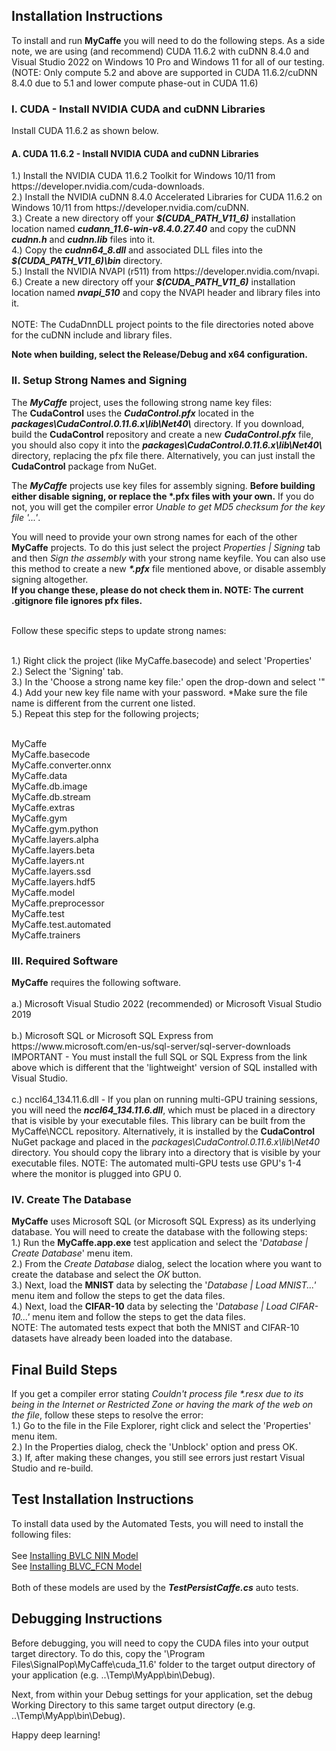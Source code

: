 <H2>Installation Instructions</H2>
To install and run <b>MyCaffe</b> you will need to do the following steps.  As a side note, we are using (and recommend) CUDA 11.6.2 with cuDNN 8.4.0 and Visual Studio 2022 on Windows 10 Pro and Windows 11 for all of our testing.
(NOTE: Only compute 5.2 and above are supported in CUDA 11.6.2/cuDNN 8.4.0 due to 5.1 and lower compute phase-out in CUDA 11.6)
</br>
<H3>I. CUDA - Install NVIDIA CUDA and cuDNN Libraries</H3>
Install CUDA 11.6.2 as shown below.
<H4>A. CUDA 11.6.2 - Install NVIDIA CUDA and cuDNN Libraries</H4>
1.) Install the NVIDIA CUDA 11.6.2 Toolkit for Windows 10/11 from https://developer.nvidia.com/cuda-downloads. 
</br>2.) Install the NVIDIA cuDNN 8.4.0 Accelerated Libraries for CUDA 11.6.2 on Windows 10/11 from https://developer.nvidia.com/cuDNN.
</br>3.) Create a new directory off your <b><i>$(CUDA_PATH_V11_6)</i></b> installation location named <b><i>cudann_11.6-win-v8.4.0.27.40</i></b> and copy the cuDNN <b><i>cudnn.h</i></b> and <b><i>cudnn.lib</i></b> files into it.
</br>4.) Copy the <b><i>cudnn64_8.dll</i></b> and associated DLL files into the <b><i>$(CUDA_PATH_V11_6)\bin</i></b> directory.
</br>5.) Install the NVIDIA NVAPI (r511) from https://developer.nvidia.com/nvapi.
</br>6.) Create a new directory off your <b><i>$(CUDA_PATH_V11_6)</i></b> installation location named <b><i>nvapi_510</i></b> and copy the NVAPI header and library files into it.
</br>
</br>NOTE: The CudaDnnDLL project points to the file directories noted above for the cuDNN include and library files.  

<b>Note when building, select the Release/Debug and x64 configuration.</b>

<H3>II. Setup Strong Names and Signing</H3>
The <b><i>MyCaffe</i></b> project, uses the following strong name key files:
</br>The <b>CudaControl</b> uses the <b><i>CudaControl.pfx</i></b> located in the <b><i>packages\CudaControl.0.11.6.x\lib\Net40\</i></b> directory.  
If you download, build the <b>CudaControl</b> repository and create a new <b><i>CudaControl.pfx</i></b> file, you should also copy it into the 
<b><i>packages\CudaControl.0.11.6.x\lib\Net40\</i></b> directory, replacing the pfx file there.  Alternatively, you can just install 
the <b>CudaControl</b> package from NuGet.
</p>
The <b><i>MyCaffe</i></b> projects use key files for assembly signing. <b>Before building either disable signing, or replace the *.pfx files with your own.</b>
If you do not, you will get the compiler error <i>Unable to get MD5 checksum for the key file '...'</i>.

You will need to provide your own strong names for each of the other <b>MyCaffe</b> projects.  To do this just select the project <i>Properties | Signing</i> tab and
then <i>Sign the assembly</i> with your strong name keyfile.  You can also use this method to create a new <b><i>*.pfx</i></b> file mentioned above, or disable 
assembly signing altogether.
</br><b>If you change these, please do not check them in.  NOTE: The current .gitignore file ignores pfx files.</b>

</br>Follow these specific steps to update strong names: 

</br>1.) Right click the project (like MyCaffe.basecode) and select 'Properties'
</br>2.) Select the 'Signing' tab.
</br>3.) In the 'Choose a strong name key file:' open the drop-down and select '"
</br>4.) Add your new key file name with your password. *Make sure the file name is different from the current one listed.
</br>5.) Repeat this step for the following projects;

</br>MyCaffe
</br>MyCaffe.basecode
</br>MyCaffe.converter.onnx
</br>MyCaffe.data
</br>MyCaffe.db.image
</br>MyCaffe.db.stream
</br>MyCaffe.extras
</br>MyCaffe.gym
</br>MyCaffe.gym.python
</br>MyCaffe.layers.alpha
</br>MyCaffe.layers.beta
</br>MyCaffe.layers.nt
</br>MyCaffe.layers.ssd
</br>MyCaffe.layers.hdf5
</br>MyCaffe.model
</br>MyCaffe.preprocessor
</br>MyCaffe.test
</br>MyCaffe.test.automated
</br>MyCaffe.trainers

<H3>III. Required Software</H3>
<b>MyCaffe</b> requires the following software.
</br>
</br>a.) Microsoft Visual Studio 2022 (recommended) or Microsoft Visual Studio 2019
</br>
</br>b.) Microsoft SQL or Microsoft SQL Express from https://www.microsoft.com/en-us/sql-server/sql-server-downloads 
</br>IMPORTANT - You must install the full SQL or SQL Express from the link above which is different that the 'lightweight' version of SQL installed
with Visual Studio.
</br>
</br>c.) nccl64_134.11.6.dll - If you plan on running multi-GPU training sessions, you will need the <b><i>nccl64_134.11.6.dll</i></b>, which must be placed
in a directory that is visible by your executable files.  This library can be built from the MyCaffe\NCCL repository.  Alternatively, it is installed
by the <b>CudaControl</b> NuGet package and placed in the <i>packages\CudaControl.0.11.6.x\lib\Net40</i> directory.  You should copy the library into
a directory that is visible by your executable files.  NOTE: The automated multi-GPU tests use GPU's 1-4 where the monitor is plugged into GPU 0.
</br>
<H3>IV. Create The Database</H3>
<b>MyCaffe</b> uses Microsoft SQL (or Microsoft SQL Express) as its underlying database.  You will need to create the database with the following steps:
</br>1.) Run the <b>MyCaffe.app.exe</b> test application and select the '<i>Database | Create Database</i>' menu item.
</br>2.) From the <i>Create Database</i> dialog, select the location where you want to create the database and select the <i>OK</i> button.
</br>3.) Next, load the <b>MNIST</b> data by selecting the '<i>Database | Load MNIST...'</i> menu item and follow the steps to get the data files.
</br>4.) Next, load the <b>CIFAR-10</b> data by selecting the '<i>Database | Load CIFAR-10...'</i> menu item and follow the steps to get the data files.
</br>NOTE: The automated tests expect that both the MNIST and CIFAR-10 datasets have already been loaded into the database.

<H2>Final Build Steps</H2>
If you get a compiler error stating <i>Couldn't process file *.resx due to its being in the Internet or Restricted Zone or having the mark of the web on the file</i>, follow these
steps to resolve the error:
</br>1.) Go to the file in the File Explorer, right click and select the 'Properties' menu item.
</br>2.) In the Properties dialog, check the 'Unblock' option and press OK.
</br>3.) If, after making these changes, you still see errors just restart Visual Studio and re-build.

<H2>Test Installation Instructions</H2>
To install data used by the Automated Tests, you will need to install the following files:
</br>
</br>See <a href=".\MyCaffe.test\test_data\models\bvlc_nin\INSTALL.md">Installing BVLC NIN Model</a>
</br>See <a href=".\MyCaffe.test\test_data\models\voc_fcns32\INSTALL.md">Installing BLVC_FCN Model</a>
</br>
</br>Both of these models are used by the <b><i>TestPersistCaffe.cs</i></b> auto tests.

<H2>Debugging Instructions</H2>
Before debugging, you will need to copy the CUDA files into your output target directory.  To do this, copy the '\Program Files\SignalPop\MyCaffe\cuda_11.6' folder to the 
target output directory of your application (e.g. ..\Temp\MyApp\bin\Debug).  

Next, from within your Debug settings for your application, set the debug Working Directory to this same target output directory (e.g. ..\Temp\MyApp\bin\Debug).

Happy deep learning!

